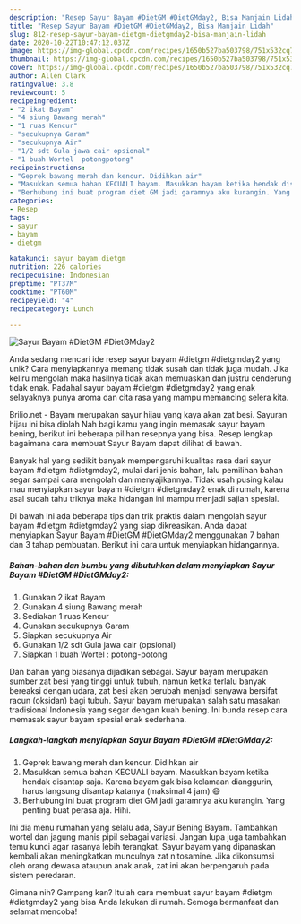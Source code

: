 ```yaml
---
description: "Resep Sayur Bayam #DietGM #DietGMday2, Bisa Manjain Lidah"
title: "Resep Sayur Bayam #DietGM #DietGMday2, Bisa Manjain Lidah"
slug: 812-resep-sayur-bayam-dietgm-dietgmday2-bisa-manjain-lidah
date: 2020-10-22T10:47:12.037Z
image: https://img-global.cpcdn.com/recipes/1650b527ba503798/751x532cq70/sayur-bayam-dietgm-dietgmday2-foto-resep-utama.jpg
thumbnail: https://img-global.cpcdn.com/recipes/1650b527ba503798/751x532cq70/sayur-bayam-dietgm-dietgmday2-foto-resep-utama.jpg
cover: https://img-global.cpcdn.com/recipes/1650b527ba503798/751x532cq70/sayur-bayam-dietgm-dietgmday2-foto-resep-utama.jpg
author: Allen Clark
ratingvalue: 3.8
reviewcount: 5
recipeingredient:
- "2 ikat Bayam"
- "4 siung Bawang merah"
- "1 ruas Kencur"
- "secukupnya Garam"
- "secukupnya Air"
- "1/2 sdt Gula jawa cair opsional"
- "1 buah Wortel  potongpotong"
recipeinstructions:
- "Geprek bawang merah dan kencur. Didihkan air"
- "Masukkan semua bahan KECUALI bayam. Masukkan bayam ketika hendak disantap saja. Karena bayam gak bisa kelamaan dianggurin, harus langsung disantap katanya (maksimal 4 jam) 😄"
- "Berhubung ini buat program diet GM jadi garamnya aku kurangin. Yang penting buat perasa aja. Hihi."
categories:
- Resep
tags:
- sayur
- bayam
- dietgm

katakunci: sayur bayam dietgm 
nutrition: 226 calories
recipecuisine: Indonesian
preptime: "PT37M"
cooktime: "PT60M"
recipeyield: "4"
recipecategory: Lunch

---
```



![Sayur Bayam #DietGM #DietGMday2](https://img-global.cpcdn.com/recipes/1650b527ba503798/751x532cq70/sayur-bayam-dietgm-dietgmday2-foto-resep-utama.jpg)

Anda sedang mencari ide resep sayur bayam #dietgm #dietgmday2 yang unik? Cara menyiapkannya memang tidak susah dan tidak juga mudah. Jika keliru mengolah maka hasilnya tidak akan memuaskan dan justru cenderung tidak enak. Padahal sayur bayam #dietgm #dietgmday2 yang enak selayaknya punya aroma dan cita rasa yang mampu memancing selera kita.

Brilio.net - Bayam merupakan sayur hijau yang kaya akan zat besi. Sayuran hijau ini bisa diolah Nah bagi kamu yang ingin memasak sayur bayam bening, berikut ini beberapa pilihan resepnya yang bisa. Resep lengkap bagaimana cara membuat Sayur Bayam dapat dilihat di bawah.

Banyak hal yang sedikit banyak mempengaruhi kualitas rasa dari sayur bayam #dietgm #dietgmday2, mulai dari jenis bahan, lalu pemilihan bahan segar sampai cara mengolah dan menyajikannya. Tidak usah pusing kalau mau menyiapkan sayur bayam #dietgm #dietgmday2 enak di rumah, karena asal sudah tahu triknya maka hidangan ini mampu menjadi sajian spesial.


Di bawah ini ada beberapa tips dan trik praktis dalam mengolah sayur bayam #dietgm #dietgmday2 yang siap dikreasikan. Anda dapat menyiapkan Sayur Bayam #DietGM #DietGMday2 menggunakan 7 bahan dan 3 tahap pembuatan. Berikut ini cara untuk menyiapkan hidangannya.

<!--inarticleads1-->

##### Bahan-bahan dan bumbu yang dibutuhkan dalam menyiapkan Sayur Bayam #DietGM #DietGMday2:

1. Gunakan 2 ikat Bayam
1. Gunakan 4 siung Bawang merah
1. Sediakan 1 ruas Kencur
1. Gunakan secukupnya Garam
1. Siapkan secukupnya Air
1. Gunakan 1/2 sdt Gula jawa cair (opsional)
1. Siapkan 1 buah Wortel : potong-potong


Dan bahan yang biasanya dijadikan sebagai. Sayur bayam merupakan sumber zat besi yang tinggi untuk tubuh, namun ketika terlalu banyak bereaksi dengan udara, zat besi akan berubah menjadi senyawa bersifat racun (oksidan) bagi tubuh. Sayur bayam merupakan salah satu masakan tradisional Indonesia yang segar dengan kuah bening. Ini bunda resep cara memasak sayur bayam spesial enak sederhana. 

<!--inarticleads2-->

##### Langkah-langkah menyiapkan Sayur Bayam #DietGM #DietGMday2:

1. Geprek bawang merah dan kencur. Didihkan air
1. Masukkan semua bahan KECUALI bayam. Masukkan bayam ketika hendak disantap saja. Karena bayam gak bisa kelamaan dianggurin, harus langsung disantap katanya (maksimal 4 jam) 😄
1. Berhubung ini buat program diet GM jadi garamnya aku kurangin. Yang penting buat perasa aja. Hihi.


Ini dia menu rumahan yang selalu ada, Sayur Bening Bayam. Tambahkan wortel dan jagung manis pipil sebagai variasi. Jangan lupa juga tambahkan temu kunci agar rasanya lebih terangkat. Sayur bayam yang dipanaskan kembali akan meningkatkan munculnya zat nitosamine. Jika dikonsumsi oleh orang dewasa ataupun anak anak, zat ini akan berpengaruh pada sistem peredaran. 

Gimana nih? Gampang kan? Itulah cara membuat sayur bayam #dietgm #dietgmday2 yang bisa Anda lakukan di rumah. Semoga bermanfaat dan selamat mencoba!
